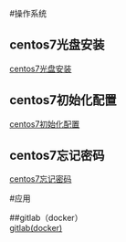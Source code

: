 
#操作系统  

## centos7光盘安装 
[centos7光盘安装](/centos7installfromcd.md)
## centos7初始化配置 
[centos7初始化配置](/centos7init.md)
## centos7忘记密码 
[centos7忘记密码](/forgetpassword7)  

#应用    

##gitlab（docker）    
[gitlab(docker)](/gitlab-docker.md)
